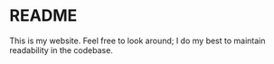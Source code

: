 # README
This is my website. Feel free to look around; I do my best to maintain readability in the codebase.
